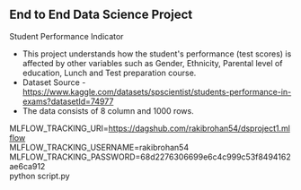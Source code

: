 ## End to End Data Science Project

Student Performance Indicator
- This project understands how the student's performance (test scores) is affected by other variables such as Gender, Ethnicity, Parental level of education, Lunch and Test preparation course.
- Dataset Source - https://www.kaggle.com/datasets/spscientist/students-performance-in-exams?datasetId=74977
- The data consists of 8 column and 1000 rows.





MLFLOW_TRACKING_URI=https://dagshub.com/rakibrohan54/dsproject1.mlflow \
MLFLOW_TRACKING_USERNAME=rakibrohan54 \
MLFLOW_TRACKING_PASSWORD=68d2276306699e6c4c999c53f8494162ae6ca912 \
python script.py